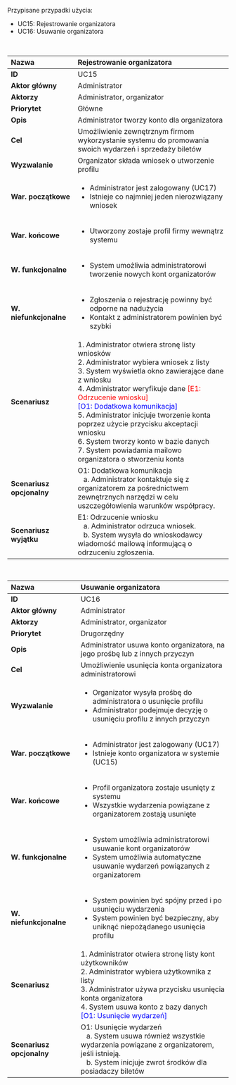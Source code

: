 Przypisane przypadki użycia:

- UC15: Rejestrowanie organizatora
- UC16: Usuwanie organizatora

<br>

| __Nazwa__              | Rejestrowanie organizatora
| :----------------------| :--------------------------  
| __ID__                 | UC15                       
| __Aktor główny__       | Administrator        
| __Aktorzy__            | Administrator, organizator      
| __Priorytet__          | Główne                       
| __Opis__               | Administrator tworzy konto dla organizatora                                   
| __Cel__                | Umożliwienie zewnętrznym firmom wykorzystanie systemu do promowania swoich wydarzeń i sprzedaży biletów                   
| __Wyzwalanie__         | Organizator składa wniosek o utworzenie profilu                                          
| __War. początkowe__    | <ul><li> Administrator jest zalogowany (UC17) </li><li> Istnieje co najmniej jeden nierozwiązany wniosek </li></ul> 
| __War. końcowe__       | <ul><li> Utworzony zostaje profil firmy wewnątrz systemu </li></ul>                                         
| __W. funkcjonalne__    | <ul><li> System umożliwia administratorowi tworzenie nowych kont organizatorów </li></ul>    
| __W. niefunkcjonalne__ | <ul><li> Zgłoszenia o rejestrację powinny być odporne na nadużycia </li><li> Kontakt z administratorem powinien być szybki </li></ul>                                       
| __Scenariusz__         | 1. Administrator otwiera stronę listy wniosków <br> 2. Administrator wybiera wniosek z listy <br> 3. System wyświetla okno zawierające dane z wniosku <br> 4. Administrator weryfikuje dane <span style="color:red"> [E1: Odrzucenie wniosku] </span><br> <span style="color:blue"> [O1: Dodatkowa komunikacja] </span> <br> 5. Administrator inicjuje tworzenie konta poprzez użycie przycisku akceptacji wniosku <br> 6. System tworzy konto w bazie danych <br> 7. System powiadamia mailowo organizatora o stworzeniu konta
| __Scenariusz opcjonalny__ |  O1: Dodatkowa komunikacja <br> &nbsp;&nbsp;&nbsp;a. Administrator kontaktuje się z organizatorem za pośrednictwem zewnętrznych narzędzi w celu uszczegółowienia warunków współpracy.
| __Scenariusz wyjątku__ |   E1: Odrzucenie wniosku <br> &nbsp;&nbsp;&nbsp;a. Administrator odrzuca wniosek. <br> &nbsp;&nbsp;&nbsp;b. System wysyła do wnioskodawcy wiadomość mailową informującą o odrzuceniu zgłoszenia. 

<br>

| __Nazwa__              | Usuwanie organizatora
| :----------------------| :--------------------------  
| __ID__                 | UC16                       
| __Aktor główny__       | Administrator        
| __Aktorzy__            | Administrator, organizator      
| __Priorytet__          | Drugorzędny                       
| __Opis__               | Administrator usuwa konto organizatora, na jego prośbę lub z innych przyczyn                                  
| __Cel__                | Umożliwienie usunięcia konta organizatora administratorowi
| __Wyzwalanie__         | <ul><li> Organizator wysyła prośbę do administratora o usunięcie profilu </li><li> Administrator podejmuje decyzję o usunięciu profilu z innych przyczyn </li></ul>                                        
| __War. początkowe__    | <ul><li> Administrator jest zalogowany (UC17) </li><li> Istnieje konto organizatora w systemie (UC15) </li></ul> 
| __War. końcowe__       | <ul><li> Profil organizatora zostaje usunięty z systemu </li><li> Wszystkie wydarzenia powiązane z organizatorem zostają usunięte </li></ul>                                         
| __W. funkcjonalne__    | <ul><li> System umożliwia administratorowi usuwanie kont organizatorów </li><li> System umożliwia automatyczne usuwanie wydarzeń powiązanych z organizatorem </li></ul>    
| __W. niefunkcjonalne__ | <ul><li> System powinien być spójny przed i po usunięciu wydarzenia </li><li> System powinien być bezpieczny, aby uniknąć niepożądanego usunięcia profilu </li></ul>                                       
| __Scenariusz__         | 1. Administrator otwiera stronę listy kont użytkowników <br> 2. Administrator wybiera użytkownika z listy <br> 3. Administrator używa przycisku usunięcia konta organizatora <br> 4. System usuwa konto z bazy danych  <br> <span style="color:blue">   [O1: Usunięcie wydarzeń] </span>
| __Scenariusz opcjonalny__ |  O1: Usunięcie wydarzeń  <br> &nbsp;&nbsp;&nbsp;a. System usuwa również wszystkie wydarzenia powiązane z organizatorem, jeśli istnieją. <br> &nbsp;&nbsp;&nbsp;b. System inicjuje zwrot środków dla posiadaczy biletów